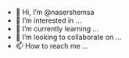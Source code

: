 - 👋 Hi, I’m @nasershemsa
- 👀 I’m interested in ...
- 🌱 I’m currently learning ...
- 💞️ I’m looking to collaborate on ...
- 📫 How to reach me ...

<!---
nasershemsa/nasershemsa is a ✨ special ✨ repository because its `README.md` (this file) appears on your GitHub profile.
You can click the Preview link to take a look at your changes.
--->
